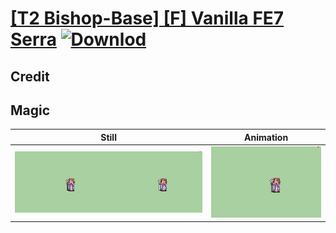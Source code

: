 # [\[T2 Bishop-Base\] \[F\] Vanilla FE7 Serra](./) [![Downlod](https://img.shields.io/badge/Download--red?style=social&logo=github)](https://minhaskamal.github.io/DownGit/#/home?url=https://github.com/Klokinator/FE-Repo/tree/main/Battle%20Animations%2FMagi%20-%20Holy-Type%2F%5BT2%20Bishop-Base%5D%20%5BF%5D%20Vanilla%20FE7%20Serra%2F6.%20Magic)

## Credit



## Magic

| Still | Animation |
| :---: | :-------: |
| ![Magic still](./Magic_000.png) | ![Magic animation](./Magic.gif) |

